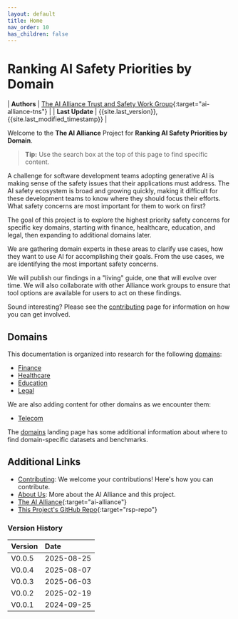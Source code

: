 ```yaml
---
layout: default
title: Home
nav_order: 10
has_children: false
---
```


# Ranking AI Safety Priorities by Domain

| **Authors** | [The AI Alliance Trust and Safety Work Group](https://thealliance.ai/focus-areas/trust-and-safety){:target="ai-alliance-tns"} |
| **Last Update** | {{site.last_version}}, {{site.last_modified_timestamp}} |

Welcome to the **The AI Alliance** Project for **Ranking AI Safety Priorities by Domain**.

> **Tip:** Use the search box at the top of this page to find specific content.

A challenge for software development teams adopting generative AI is making sense of the safety issues that their applications must address. The AI safety ecosystem is broad and growing quickly, making it difficult for these development teams to know where they should focus their efforts. What safety concerns are most important for them to work on first?

The goal of this project is to explore the highest priority safety concerns for specific key domains, starting with finance, healthcare, education, and legal, then expanding to additional domains later.

We are gathering domain experts in these areas to clarify use cases, how they want to use AI for accomplishing their goals. From the use cases, we are identifying the most important safety concerns.

We will publish our findings in a "living" guide, one that will evolve over time. We will also collaborate with other Alliance work groups to ensure that tool options are available for users to act on these findings.

Sound interesting? Please see the [contributing]({{site.baseurl}}/contributing) page for information on how you can get involved.

## Domains

This documentation is organized into research for the following [domains]({{site.baseurl}}/domains/domains):

* [Finance]({{site.baseurl}}/domains/Finance)
* [Healthcare]({{site.baseurl}}/domains/Healthcare)
* [Education]({{site.baseurl}}/domains/Education)
* [Legal]({{site.baseurl}}/domains/Legal)

We are also adding content for other domains as we encounter them:

* [Telecom]({{site.baseurl}}/domains/Telecom)

The [domains]({{site.baseurl}}/domains/domains) landing page has some additional information about where to find domain-specific datasets and benchmarks.

## Additional Links

* [Contributing]({{site.baseurl}}/contributing): We welcome your contributions! Here's how you can contribute.
* [About Us]({{site.baseurl}}/about): More about the AI Alliance and this project.
* [The AI Alliance](https://thealliance.ai){:target="ai-alliance"}
* [This Project's GitHub Repo](https://github.com/The-AI-Alliance/ranking-safety-priorities){:target="rsp-repo"}

### Version History

| Version  | Date       |
| :------- | :--------- |
| V0.0.5   | 2025-08-25 |
| V0.0.4   | 2025-08-07 |
| V0.0.3   | 2025-06-03 |
| V0.0.2   | 2025-02-19 |
| V0.0.1   | 2024-09-25 |

